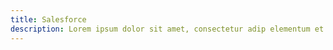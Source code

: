 ```yaml
---
title: Salesforce
description: Lorem ipsum dolor sit amet, consectetur adip elementum et accusamus
---
```


